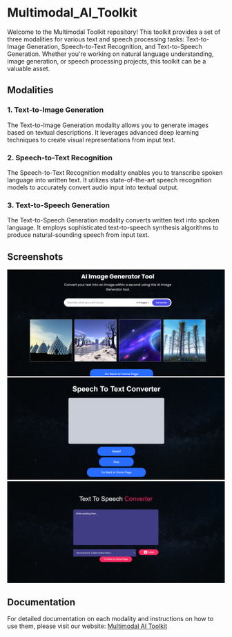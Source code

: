 # Multimodal_AI_Toolkit

Welcome to the Multimodal Toolkit repository! This toolkit provides a set of three modalities for various text and speech processing tasks: Text-to-Image Generation, Speech-to-Text Recognition, and Text-to-Speech Generation. Whether you're working on natural language understanding, image generation, or speech processing projects, this toolkit can be a valuable asset.

## Modalities

### 1. Text-to-Image Generation
The Text-to-Image Generation modality allows you to generate images based on textual descriptions. It leverages advanced deep learning techniques to create visual representations from input text. 

### 2. Speech-to-Text Recognition
The Speech-to-Text Recognition modality enables you to transcribe spoken language into written text. It utilizes state-of-the-art speech recognition models to accurately convert audio input into textual output.

### 3. Text-to-Speech Generation
The Text-to-Speech Generation modality converts written text into spoken language. It employs sophisticated text-to-speech synthesis algorithms to produce natural-sounding speech from input text.

## Screenshots

![Text-to-Image Generation](bg_image/tti.png)
![Speech-to-Text Recognition](bg_image/stt.png)
![Text-to-Speech Generation](bg_image/tts.png)


## Documentation
For detailed documentation on each modality and instructions on how to use them, please visit our website: [Multimodal AI Toolkit](https://orange-pond-05cc66c10.5.azurestaticapps.net/)


